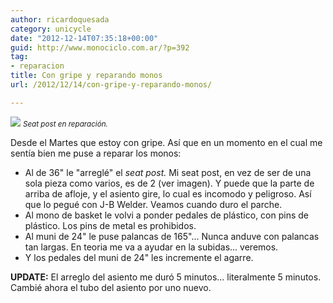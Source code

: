 ```yaml
---
author: ricardoquesada
category: unicycle
date: "2012-12-14T07:35:18+00:00"
guid: http://www.monociclo.com.ar/?p=392
tag:
- reparacion
title: Con gripe y reparando monos
url: /2012/12/14/con-gripe-y-reparando-monos/

---
```


![](/images/con-gripe-y-reparando-monos.jpg)
<small>*Seat post en reparación.*</small>

Desde el Martes que estoy con gripe. Así que en un momento en el cual me sentía
bien me puse a reparar los monos:

- Al de 36" le "arreglé" el _seat post._
  Mi seat post, en vez de ser de una sola pieza como varios, es de 2 (ver
  imagen).
  Y puede que la parte de arriba de afloje, y el asiento gire, lo cual es
  incomodo y peligroso.
  Así que lo pegué con J-B Welder. Veamos cuando duro el parche.
- Al mono de basket le volvi a ponder pedales de plástico,
  con pins de plástico. Los pins de metal es prohibidos.
- Al muni de 24" le puse palancas de 165"...
  Nunca anduve con palancas tan largas. En teoria me va a ayudar en la
  subidas... veremos.
- Y los pedales del muni de 24" les incremente el agarre.

**UPDATE:** El arreglo del asiento me duró 5 minutos...
literalmente 5 minutos. Cambié ahora el tubo del asiento por uno nuevo.
